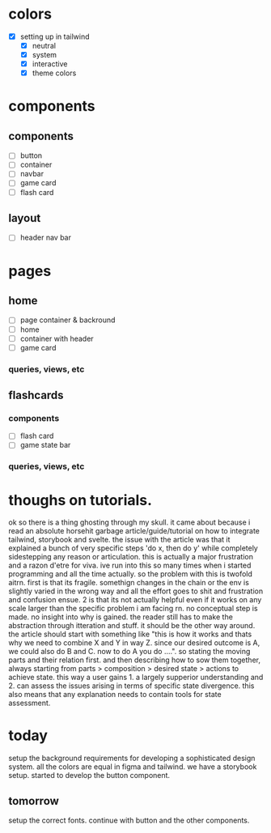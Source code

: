 # colors
  * [x] setting up in tailwind
    * [x] neutral
    * [x] system
    * [x] interactive 
    * [x] theme colors 

# components
## components
  * [ ] button
  * [ ] container
  * [ ] navbar
  * [ ] game card
  * [ ] flash card

## layout
  * [ ] header nav bar

# pages
## home
- [ ] page container & backround
- [ ] home
- [ ] container with header
- [ ] game card
### queries, views, etc


## flashcards
### components
- [ ] flash card
- [ ] game state bar
### queries, views, etc


# thoughs on tutorials.
ok so there is a thing ghosting through my skull. it came about because i read an absolute horsehit garbage article/guide/tutorial on how to integrate tailwind, storybook and svelte. the issue with the article was that it explained a bunch of very specific steps 'do x, then do y' while completely sidestepping any reason or articulation.
this is actually a major frustration and a razon d'etre for viva. ive run into this so many times when i started programming and all the time actually. so the problem with this is twofold aitrn. first is that its fragile. somethign changes in the chain or the env is slightly varied in the wrong way and all the effort goes to shit and frustration and confusion ensue. 2 is that its not actually helpful even if it works on any scale larger than the specific problem i am facing rn. no conceptual step is made. no insight into why is gained. the reader still has to make the abstraction through itteration and stuff.
it should be the other way around. the article should start with something like "this is how it works and thats why we need to combine X and Y in way Z. since our desired outcome is A, we could also do B and C. now to do A you do ....". so stating the moving parts and their relation first. and then describing how to sow them together, always starting from parts > composition > desired state > actions to achieve state. this way a user gains 1. a largely supperior understanding and 2. can assess the issues arising in terms of specific state divergence. this also means that any explanation needs to contain tools for state assessment.


# today
setup the background requirements for developing a sophisticated design system. 
all the colors are equal in figma and tailwind.
we have a storybook setup. 
started to develop the button component. 
## tomorrow
setup the correct fonts.
continue with button and the other components.
